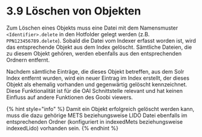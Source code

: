 # 3.9  Löschen von Objekten

Zum Löschen eines Objekts muss eine Datei mit dem Namensmuster `<Identifier>.delete` in den Hotfolder gelegt werden \(z.B. `PPN123456789.delete`\). Sobald die Datei vom Indexer erfasst worden ist, wird das entsprechende Objekt aus dem Index gelöscht. Sämtliche Dateien, die zu diesem Objekt gehören, werden ebenfalls aus den entsprechenden Ordnern entfernt.

Nachdem sämtliche Einträge, die dieses Objekt betreffen, aus dem Solr Index entfernt wurden, wird ein neuer Eintrag im Index erstellt, der dieses Objekt als ehemalig vorhanden und gegenwärtig gelöscht kennzeichnet. Diese Funktionalität ist für die OAI Schnittstelle relevant und hat keinen Einfluss auf andere Funktionen des Goobi viewers.

{% hint style="info" %}
Damit ein Objekt erfolgreich gelöscht werden kann, muss die dazu gehörige METS beziehungsweise LIDO Datei ebenfalls im entsprechenden Ordner \(konfiguriert in indexedMets beziehungsweise indexedLido\) vorhanden sein.
{% endhint %}


